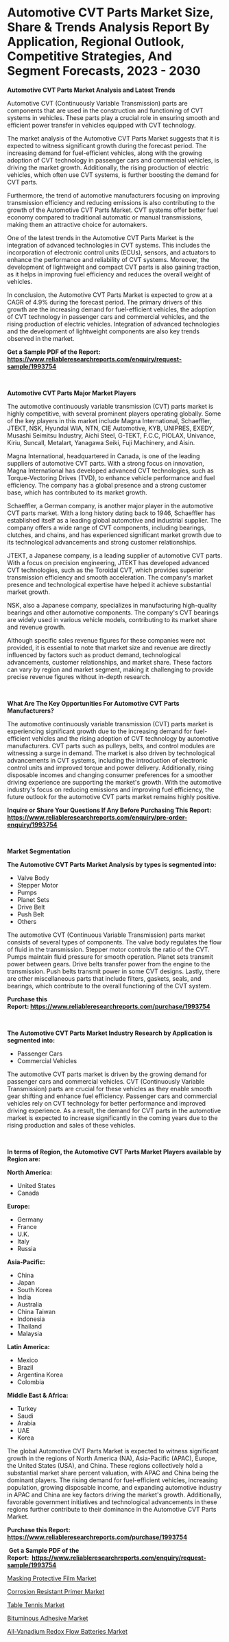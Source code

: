 <p><h1>Automotive CVT Parts Market Size, Share & Trends Analysis Report By Application, Regional Outlook, Competitive Strategies, And Segment Forecasts, 2023 - 2030</h1></p><p><strong>Automotive CVT Parts Market Analysis and Latest Trends</strong></p>
<p><p>Automotive CVT (Continuously Variable Transmission) parts are components that are used in the construction and functioning of CVT systems in vehicles. These parts play a crucial role in ensuring smooth and efficient power transfer in vehicles equipped with CVT technology.</p><p>The market analysis of the Automotive CVT Parts Market suggests that it is expected to witness significant growth during the forecast period. The increasing demand for fuel-efficient vehicles, along with the growing adoption of CVT technology in passenger cars and commercial vehicles, is driving the market growth. Additionally, the rising production of electric vehicles, which often use CVT systems, is further boosting the demand for CVT parts.</p><p>Furthermore, the trend of automotive manufacturers focusing on improving transmission efficiency and reducing emissions is also contributing to the growth of the Automotive CVT Parts Market. CVT systems offer better fuel economy compared to traditional automatic or manual transmissions, making them an attractive choice for automakers.</p><p>One of the latest trends in the Automotive CVT Parts Market is the integration of advanced technologies in CVT systems. This includes the incorporation of electronic control units (ECUs), sensors, and actuators to enhance the performance and reliability of CVT systems. Moreover, the development of lightweight and compact CVT parts is also gaining traction, as it helps in improving fuel efficiency and reduces the overall weight of vehicles.</p><p>In conclusion, the Automotive CVT Parts Market is expected to grow at a CAGR of 4.9% during the forecast period. The primary drivers of this growth are the increasing demand for fuel-efficient vehicles, the adoption of CVT technology in passenger cars and commercial vehicles, and the rising production of electric vehicles. Integration of advanced technologies and the development of lightweight components are also key trends observed in the market.</p></p>
<p><strong>Get a Sample PDF of the Report:&nbsp; <a href="https://www.reliableresearchreports.com/enquiry/request-sample/1993754">https://www.reliableresearchreports.com/enquiry/request-sample/1993754</a></strong></p>
<p>&nbsp;</p>
<p><strong>Automotive CVT Parts Major Market Players</strong></p>
<p><p>The automotive continuously variable transmission (CVT) parts market is highly competitive, with several prominent players operating globally. Some of the key players in this market include Magna International, Schaeffler, JTEKT, NSK, Hyundai WIA, NTN, CIE Automotive, KYB, UNIPRES, EXEDY, Musashi Seimitsu Industry, Aichi Steel, G-TEKT, F.C.C, PIOLAX, Univance, Kiriu, Suncall, Metalart, Yanagawa Seiki, Fuji Machinery, and Aisin.</p><p>Magna International, headquartered in Canada, is one of the leading suppliers of automotive CVT parts. With a strong focus on innovation, Magna International has developed advanced CVT technologies, such as Torque-Vectoring Drives (TVD), to enhance vehicle performance and fuel efficiency. The company has a global presence and a strong customer base, which has contributed to its market growth.</p><p>Schaeffler, a German company, is another major player in the automotive CVT parts market. With a long history dating back to 1946, Schaeffler has established itself as a leading global automotive and industrial supplier. The company offers a wide range of CVT components, including bearings, clutches, and chains, and has experienced significant market growth due to its technological advancements and strong customer relationships.</p><p>JTEKT, a Japanese company, is a leading supplier of automotive CVT parts. With a focus on precision engineering, JTEKT has developed advanced CVT technologies, such as the Toroidal CVT, which provides superior transmission efficiency and smooth acceleration. The company's market presence and technological expertise have helped it achieve substantial market growth.</p><p>NSK, also a Japanese company, specializes in manufacturing high-quality bearings and other automotive components. The company's CVT bearings are widely used in various vehicle models, contributing to its market share and revenue growth.</p><p>Although specific sales revenue figures for these companies were not provided, it is essential to note that market size and revenue are directly influenced by factors such as product demand, technological advancements, customer relationships, and market share. These factors can vary by region and market segment, making it challenging to provide precise revenue figures without in-depth research.</p></p>
<p>&nbsp;</p>
<p><strong>What Are The Key Opportunities For Automotive CVT Parts Manufacturers?</strong></p>
<p><p>The automotive continuously variable transmission (CVT) parts market is experiencing significant growth due to the increasing demand for fuel-efficient vehicles and the rising adoption of CVT technology by automotive manufacturers. CVT parts such as pulleys, belts, and control modules are witnessing a surge in demand. The market is also driven by technological advancements in CVT systems, including the introduction of electronic control units and improved torque and power delivery. Additionally, rising disposable incomes and changing consumer preferences for a smoother driving experience are supporting the market's growth. With the automotive industry's focus on reducing emissions and improving fuel efficiency, the future outlook for the automotive CVT parts market remains highly positive.</p></p>
<p><strong>Inquire or Share Your Questions If Any Before Purchasing This Report: <a href="https://www.reliableresearchreports.com/enquiry/pre-order-enquiry/1993754">https://www.reliableresearchreports.com/enquiry/pre-order-enquiry/1993754</a></strong></p>
<p>&nbsp;</p>
<p><strong>Market Segmentation</strong></p>
<p><strong>The Automotive CVT Parts Market Analysis by types is segmented into:</strong></p>
<p><ul><li>Valve Body</li><li>Stepper Motor</li><li>Pumps</li><li>Planet Sets</li><li>Drive Belt</li><li>Push Belt</li><li>Others</li></ul></p>
<p><p>The automotive CVT (Continuous Variable Transmission) parts market consists of several types of components. The valve body regulates the flow of fluid in the transmission. Stepper motor controls the ratio of the CVT. Pumps maintain fluid pressure for smooth operation. Planet sets transmit power between gears. Drive belts transfer power from the engine to the transmission. Push belts transmit power in some CVT designs. Lastly, there are other miscellaneous parts that include filters, gaskets, seals, and bearings, which contribute to the overall functioning of the CVT system.</p></p>
<p><strong>Purchase this Report:&nbsp;<a href="https://www.reliableresearchreports.com/purchase/1993754">https://www.reliableresearchreports.com/purchase/1993754</a></strong></p>
<p>&nbsp;</p>
<p><strong>The Automotive CVT Parts Market Industry Research by Application is segmented into:</strong></p>
<p><ul><li>Passenger Cars</li><li>Commercial Vehicles</li></ul></p>
<p><p>The automotive CVT parts market is driven by the growing demand for passenger cars and commercial vehicles. CVT (Continuously Variable Transmission) parts are crucial for these vehicles as they enable smooth gear shifting and enhance fuel efficiency. Passenger cars and commercial vehicles rely on CVT technology for better performance and improved driving experience. As a result, the demand for CVT parts in the automotive market is expected to increase significantly in the coming years due to the rising production and sales of these vehicles.</p></p>
<p>&nbsp;</p>
<p><strong>In terms of Region, the Automotive CVT Parts Market Players available by Region are:</strong></p>
<p>
    <p> <strong> North America: </strong>
        <ul>
            <li>United States</li>
            <li>Canada</li>
        </ul>
        </p> 
    <p> <strong> Europe: </strong>
        <ul>
            <li>Germany</li>
            <li>France</li>
            <li>U.K.</li>
            <li>Italy</li>
            <li>Russia</li>
        </ul>
        </p> 
    <p> <strong> Asia-Pacific: </strong>
        <ul>
            <li>China</li>
            <li>Japan</li>
            <li>South Korea</li>
            <li>India</li>
            <li>Australia</li>
            <li>China Taiwan</li>
            <li>Indonesia</li>
            <li>Thailand</li>
            <li>Malaysia</li>
        </ul>
        </p> 
    <p> <strong> Latin America: </strong>
        <ul>
            <li>Mexico</li>
            <li>Brazil</li>
            <li>Argentina Korea</li>
            <li>Colombia</li>
        </ul>
        </p> 
    <p> <strong> Middle East & Africa: </strong>
        <ul>
            <li>Turkey</li>
            <li>Saudi</li>
            <li>Arabia</li>
            <li>UAE</li>
            <li>Korea</li>
        </ul>
    </p>
    </p>
<p><p>The global Automotive CVT Parts Market is expected to witness significant growth in the regions of North America (NA), Asia-Pacific (APAC), Europe, the United States (USA), and China. These regions collectively hold a substantial market share percent valuation, with APAC and China being the dominant players. The rising demand for fuel-efficient vehicles, increasing population, growing disposable income, and expanding automotive industry in APAC and China are key factors driving the market's growth. Additionally, favorable government initiatives and technological advancements in these regions further contribute to their dominance in the Automotive CVT Parts Market.</p></p>
<p><strong>Purchase this Report: <a href="https://www.reliableresearchreports.com/purchase/1993754">https://www.reliableresearchreports.com/purchase/1993754</a></strong></p>
<p>&nbsp;<strong>Get a Sample PDF of the Report:&nbsp;&nbsp;<a href="https://www.reliableresearchreports.com/enquiry/request-sample/1993754">https://www.reliableresearchreports.com/enquiry/request-sample/1993754</a></strong></p>
<p><strong></strong></p>
<p><p><a href="https://www.linkedin.com/pulse/masking-protective-film-market-challenges-opportunities-growth-sxsge/">Masking Protective Film Market</a></p><p><a href="https://medium.com/@laneygibson1991/corrosion-resistant-primer-market-size-market-outlook-and-market-forecast-2023-to-2030-a93418cc6704">Corrosion Resistant Primer Market</a></p><p><a href="https://www.linkedin.com/pulse/table-tennis-market-challenges-opportunities-growth-drivers-pdtcc/">Table Tennis Market</a></p><p><a href="https://medium.com/@javiermante/bituminous-adhesive-market-size-market-outlook-and-market-forecast-2023-to-2030-66bb1d0891f3">Bituminous Adhesive Market</a></p><p><a href="https://www.linkedin.com/pulse/all-vanadium-redox-flow-batteries-market-size-growth-forecast-dud2e/">All-Vanadium Redox Flow Batteries Market</a></p></p>